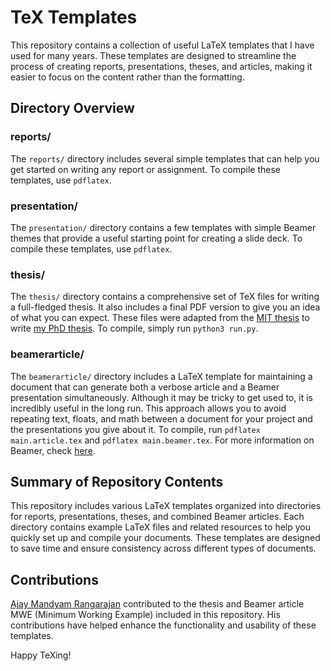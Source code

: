 # TeX Templates

This repository contains a collection of useful LaTeX templates that I have used for many years. These templates are designed to streamline the process of creating reports, presentations, theses, and articles, making it easier to focus on the content rather than the formatting.

## Directory Overview

### reports/
The `reports/` directory includes several simple templates that can help you get started on writing any report or assignment. To compile these templates, use `pdflatex`.

### presentation/
The `presentation/` directory contains a few templates with simple Beamer themes that provide a useful starting point for creating a slide deck. To compile these templates, use `pdflatex`.

### thesis/
The `thesis/` directory contains a comprehensive set of TeX files for writing a full-fledged thesis. It also includes a final PDF version to give you an idea of what you can expect. These files were adapted from the [MIT thesis](https://web.mit.edu/thesis/tex/) to write [my PhD thesis](https://publications.rwth-aachen.de/record/775112). To compile, simply run `python3 run.py`.

### beamerarticle/
The `beamerarticle/` directory includes a LaTeX template for maintaining a document that can generate both a verbose article and a Beamer presentation simultaneously. Although it may be tricky to get used to, it is incredibly useful in the long run. This approach allows you to avoid repeating text, floats, and math between a document for your project and the presentations you give about it. To compile, run `pdflatex main.article.tex` and `pdflatex main.beamer.tex`. For more information on Beamer, check [here](http://tug.ctan.org/macros/latex/contrib/beamer/doc/beameruserguide.pdf). 

## Summary of Repository Contents

This repository includes various LaTeX templates organized into directories for reports, presentations, theses, and combined Beamer articles. Each directory contains example LaTeX files and related resources to help you quickly set up and compile your documents. These templates are designed to save time and ensure consistency across different types of documents.

## Contributions

[Ajay Mandyam Rangarajan](https://armandyam.github.io/) contributed to the thesis and Beamer article MWE (Minimum Working Example) included in this repository. His contributions have helped enhance the functionality and usability of these templates.

Happy TeXing!
